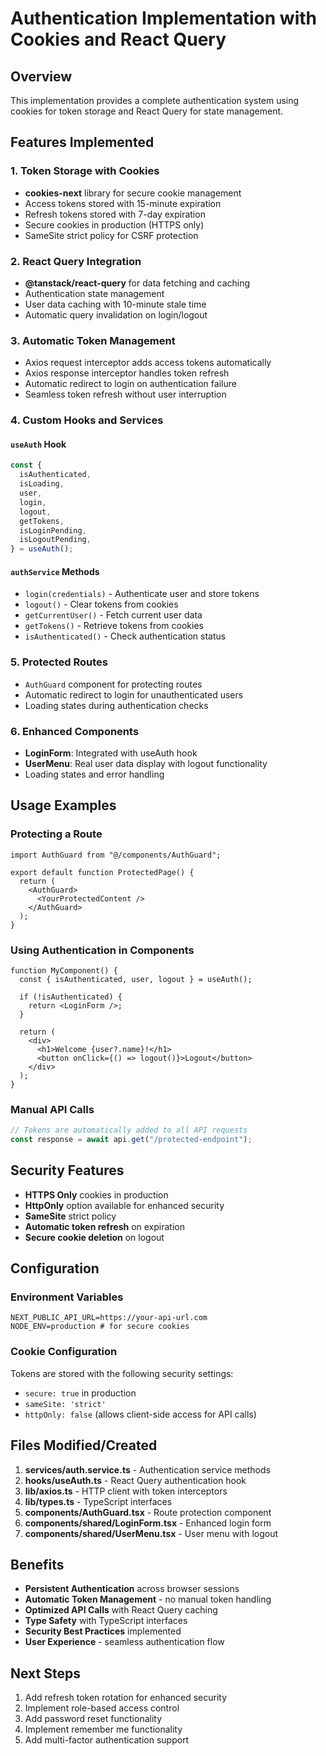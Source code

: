 # Authentication Implementation with Cookies and React Query

## Overview

This implementation provides a complete authentication system using cookies for token storage and React Query for state management.

## Features Implemented

### 1. Token Storage with Cookies

- **cookies-next** library for secure cookie management
- Access tokens stored with 15-minute expiration
- Refresh tokens stored with 7-day expiration
- Secure cookies in production (HTTPS only)
- SameSite strict policy for CSRF protection

### 2. React Query Integration

- **@tanstack/react-query** for data fetching and caching
- Authentication state management
- User data caching with 10-minute stale time
- Automatic query invalidation on login/logout

### 3. Automatic Token Management

- Axios request interceptor adds access tokens automatically
- Axios response interceptor handles token refresh
- Automatic redirect to login on authentication failure
- Seamless token refresh without user interruption

### 4. Custom Hooks and Services

#### `useAuth` Hook

```typescript
const {
  isAuthenticated,
  isLoading,
  user,
  login,
  logout,
  getTokens,
  isLoginPending,
  isLogoutPending,
} = useAuth();
```

#### `authService` Methods

- `login(credentials)` - Authenticate user and store tokens
- `logout()` - Clear tokens from cookies
- `getCurrentUser()` - Fetch current user data
- `getTokens()` - Retrieve tokens from cookies
- `isAuthenticated()` - Check authentication status

### 5. Protected Routes

- `AuthGuard` component for protecting routes
- Automatic redirect to login for unauthenticated users
- Loading states during authentication checks

### 6. Enhanced Components

- **LoginForm**: Integrated with useAuth hook
- **UserMenu**: Real user data display with logout functionality
- Loading states and error handling

## Usage Examples

### Protecting a Route

```tsx
import AuthGuard from "@/components/AuthGuard";

export default function ProtectedPage() {
  return (
    <AuthGuard>
      <YourProtectedContent />
    </AuthGuard>
  );
}
```

### Using Authentication in Components

```tsx
function MyComponent() {
  const { isAuthenticated, user, logout } = useAuth();

  if (!isAuthenticated) {
    return <LoginForm />;
  }

  return (
    <div>
      <h1>Welcome {user?.name}!</h1>
      <button onClick={() => logout()}>Logout</button>
    </div>
  );
}
```

### Manual API Calls

```typescript
// Tokens are automatically added to all API requests
const response = await api.get("/protected-endpoint");
```

## Security Features

- **HTTPS Only** cookies in production
- **HttpOnly** option available for enhanced security
- **SameSite** strict policy
- **Automatic token refresh** on expiration
- **Secure cookie deletion** on logout

## Configuration

### Environment Variables

```env
NEXT_PUBLIC_API_URL=https://your-api-url.com
NODE_ENV=production # for secure cookies
```

### Cookie Configuration

Tokens are stored with the following security settings:

- `secure: true` in production
- `sameSite: 'strict'`
- `httpOnly: false` (allows client-side access for API calls)

## Files Modified/Created

1. **services/auth.service.ts** - Authentication service methods
2. **hooks/useAuth.ts** - React Query authentication hook
3. **lib/axios.ts** - HTTP client with token interceptors
4. **lib/types.ts** - TypeScript interfaces
5. **components/AuthGuard.tsx** - Route protection component
6. **components/shared/LoginForm.tsx** - Enhanced login form
7. **components/shared/UserMenu.tsx** - User menu with logout

## Benefits

- **Persistent Authentication** across browser sessions
- **Automatic Token Management** - no manual token handling
- **Optimized API Calls** with React Query caching
- **Type Safety** with TypeScript interfaces
- **Security Best Practices** implemented
- **User Experience** - seamless authentication flow

## Next Steps

1. Add refresh token rotation for enhanced security
2. Implement role-based access control
3. Add password reset functionality
4. Implement remember me functionality
5. Add multi-factor authentication support
